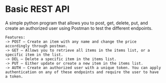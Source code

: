 # Basic REST API

A simple python program that allows you to post, get, delete, put, and create an authorized user using Postman to test the different endpoints.

```
Features:
-> POST – Create an item with any name and change the price accordingly through postman.
-> GET – Allows you to retrieve all items in the items list, or a specific item in the list.
-> DEL – Delete a specific item in the items list.
-> PUT – Either update or create a new item in the items list.
-> AUTH – Create an authorized user with a unique token. You can apply authentication on any of these endpoints and require the user to have a token. 
```

